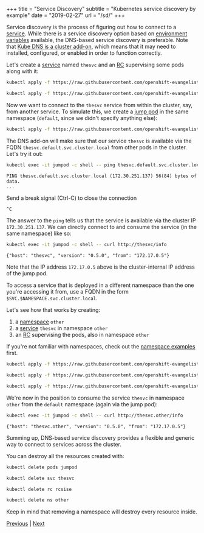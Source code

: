 +++
title = "Service Discovery"
subtitle = "Kubernetes service discovery by example"
date = "2019-02-27"
url = "/sd/"
+++

Service discovery is the process of figuring out how to connect to a [service](/services/).
While there is a service discovery option based on [environment variables](https://kubernetes.io/docs/concepts/services-networking/connect-applications-service/#environment-variables) available,
the DNS-based service discovery is preferable. Note that [Kube DNS is a cluster add-on](https://github.com/kubernetes/kubernetes/blob/master/cluster/addons/dns/kube-dns/README.md), which means that it may need to installed, configured, or enabled in order to function correctly.

Let's create a [service](https://github.com/openshift-evangelists/kbe/blob/main/specs/sd/svc.yaml) named
`thesvc` and an [RC](https://github.com/openshift-evangelists/kbe/blob/main/specs/sd/rc.yaml) supervising
some pods along with it:

```bash
kubectl apply -f https://raw.githubusercontent.com/openshift-evangelists/kbe/main/specs/sd/rc.yaml
```

```bash
kubectl apply -f https://raw.githubusercontent.com/openshift-evangelists/kbe/main/specs/sd/svc.yaml
```

Now we want to connect to the `thesvc` service from within the cluster, say, from another service.
To simulate this, we create a [jump pod](https://github.com/openshift-evangelists/kbe/blob/main/specs/sd/jumpod.yaml)
in the same namespace (`default`, since we didn't specify anything else):

```bash
kubectl apply -f https://raw.githubusercontent.com/openshift-evangelists/kbe/main/specs/sd/jumpod.yaml
```

The DNS add-on will make sure that our service `thesvc` is available via the FQDN
`thesvc.default.svc.cluster.local` from other pods in the cluster. Let's try it out:

```bash
kubectl exec -it jumpod -c shell -- ping thesvc.default.svc.cluster.local
```
```cat
PING thesvc.default.svc.cluster.local (172.30.251.137) 56(84) bytes of data.
...
```

Send a break signal (Ctrl-C) to close the connection
```bash
^C
```

The answer to the `ping` tells us that the service is available via the cluster
IP `172.30.251.137`. We can directly connect to and consume the service (in the same namespace) like so:

```bash
kubectl exec -it jumpod -c shell -- curl http://thesvc/info
```
```cat
{"host": "thesvc", "version": "0.5.0", "from": "172.17.0.5"}
```

Note that the IP address `172.17.0.5` above is the cluster-internal IP address
of the jump pod.

To access a service that is deployed in a different namespace than the one you're
accessing it from, use a FQDN in the form `$SVC.$NAMESPACE.svc.cluster.local`.

Let's see how that works by creating:

1. a [namespace](https://github.com/openshift-evangelists/kbe/blob/main/specs/sd/other-ns.yaml) `other`
1. a [service](https://github.com/openshift-evangelists/kbe/blob/main/specs/sd/other-svc.yaml) `thesvc` in namespace `other`
1. an [RC](https://github.com/openshift-evangelists/kbe/blob/main/specs/sd/other-rc.yaml) supervising the pods, also in namespace `other`

If you're not familiar with namespaces, check out the [namespace examples](/ns/) first.

```bash
kubectl apply -f https://raw.githubusercontent.com/openshift-evangelists/kbe/main/specs/sd/other-ns.yaml
```
```bash
kubectl apply -f https://raw.githubusercontent.com/openshift-evangelists/kbe/main/specs/sd/other-rc.yaml
```
```bash
kubectl apply -f https://raw.githubusercontent.com/openshift-evangelists/kbe/main/specs/sd/other-svc.yaml
```

We're now in the position to consume the service `thesvc` in namespace `other` from the
`default` namespace (again via the jump pod):

```bash
kubectl exec -it jumpod -c shell -- curl http://thesvc.other/info
```
```cat
{"host": "thesvc.other", "version": "0.5.0", "from": "172.17.0.5"}
```

Summing up, DNS-based service discovery provides a flexible and generic way to
connect to services across the cluster.

You can destroy all the resources created with:

```bash
kubectl delete pods jumpod
```
```bash
kubectl delete svc thesvc
```
```bash
kubectl delete rc rcsise
```
```bash
kubectl delete ns other
```

Keep in mind that removing a namespace will destroy every resource inside.

[Previous](/services) | [Next](/pf)
